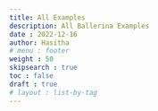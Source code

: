 ```yaml
---
title: All Examples
description: All Ballerina Examples
date : 2022-12-16
author: Hasitha
# menu : footer
weight : 50
skipsearch : true
toc : false
draft : true
# layout : list-by-tag
---
```


